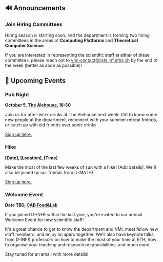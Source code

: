 ## 🔊 Announcements

### Join Hiring Committees

Hiring season is starting soon, and the department is forming two hiring committees in the areas of **Computing Platforms** and **Theoretical Computer Science**.

If you are interested in representing the scientific staff at either of these committees, please reach out to [vmi-contact@lists.inf.ethz.ch](mailto:vmi-contact@lists.inf.ethz.ch) by the end of the week (better as soon as possible)!

## 📅 Upcoming Events

### Pub Night

**October 5, [The Alehouse](https://maps.app.goo.gl/Pop2SMBe6cc8RUm37), 18:30**

Join us for after-work drinks at The Alehouse next week! Get to know some new people at the department, reconnect with your summer retreat friends, or catch up with old friends over some drinks.

[Sign up here.](https://forms.gle/bqHiKxXM1Nd5CZsm7)

### Hike

**[Date], [Location], [Time]**

Make the most of the last few weeks of sun with a hike! [Add details]. We'll also be joined by our friends from D-MATH! 

[Sign up here.]()

### Welcome Event

**Date TBD, [CAB Food&Lab](https://ethz.ch/en/campus/getting-to-know/cafes-restaurants-shops/gastronomy/restaurants-and-cafeterias/zentrum/food-lab.html)**

If you joined D-INFK within the last year, you're invited to our annual Welcome Event for new scientific staff! 

It's a great chance to get to know the department and VMI, meet fellow new staff members, and enjoy an apéro together. We'll also have keynote talks from D-INFK professors on how to make the most of your time at ETH, how to organise your teaching and research responsibilities, and much more. 

Stay tuned for an email with more details! 
